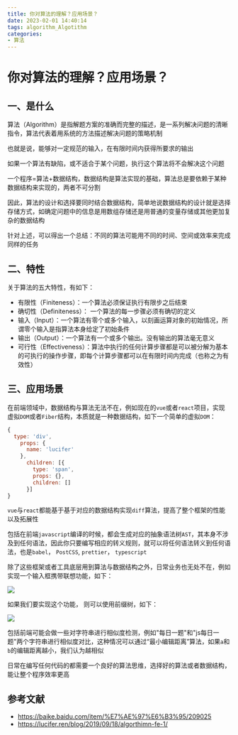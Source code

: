 ```yaml
---
title: 你对算法的理解？应用场景？
date: 2023-02-01 14:40:14
tags: algorithm_Algotithm
categories: 
- 算法
---
```


# 你对算法的理解？应用场景？



## 一、是什么

算法（Algorithm）是指解题方案的准确而完整的描述，是一系列解决问题的清晰指令，算法代表着用系统的方法描述解决问题的策略机制

也就是说，能够对一定规范的输入，在有限时间内获得所要求的输出

如果一个算法有缺陷，或不适合于某个问题，执行这个算法将不会解决这个问题

一个程序=算法+数据结构，数据结构是算法实现的基础，算法总是要依赖于某种数据结构来实现的，两者不可分割

因此，算法的设计和选择要同时结合数据结构，简单地说数据结构的设计就是选择存储方式，如确定问题中的信息是用数组存储还是用普通的变量存储或其他更加复杂的数据结构

针对上述，可以得出一个总结：不同的算法可能用不同的时间、空间或效率来完成同样的任务

## 二、特性

关于算法的五大特性，有如下：

- 有限性（Finiteness）：一个算法必须保证执行有限步之后结束
- 确切性（Definiteness）： 一个算法的每一步骤必须有确切的定义
- 输入（Input）：一个算法有零个或多个输入，以刻画运算对象的初始情况，所谓零个输入是指算法本身给定了初始条件
- 输出（Output）：一个算法有一个或多个输出。没有输出的算法毫无意义
- 可行性（Effectiveness）：算法中执行的任何计算步骤都是可以被分解为基本的可执行的操作步骤，即每个计算步骤都可以在有限时间内完成（也称之为有效性）


## 三、应用场景

在前端领域中，数据结构与算法无法不在，例如现在的`vue`或者`react`项目，实现虚拟`DOM`或者`Fiber`结构，本质就是一种数据结构，如下一个简单的虚拟`DOM`：

```js
{
  type: 'div',
    props: {
      name: 'lucifer'
    },
      children: [{
        type: 'span',
        props: {},
        children: []
      }]
}
```

`vue`与`react`都能基于基于对应的数据结构实现`diff`算法，提高了整个框架的性能以及拓展性

包括在前端`javascript`编译的时候，都会生成对应的抽象语法树`AST`，其本身不涉及到任何语法，因此你只要编写相应的转义规则，就可以将任何语法转义到任何语法，也是`babel`， `PostCSS`, `prettier`， `typescript` 

除了这些框架或者工具底层用到算法与数据结构之外，日常业务也无处不在，例如实现一个输入框携带联想功能，如下：

 ![](https://static.vue-js.com/682d16c0-1621-11ec-8e64-91fdec0f05a1.png)

如果我们要实现这个功能， 则可以使用前缀树，如下：

 ![](https://static.vue-js.com/55a1ed50-1621-11ec-8e64-91fdec0f05a1.png)

包括前端可能会做一些对字符串进行相似度检测，例如"每日一题"和"js每日一题"两个字符串进行相似度对比，这种情况可以通过“最小编辑距离”算法，如果`a`和`b`的编辑距离越小，我们认为越相似

日常在编写任何代码的都需要一个良好的算法思维，选择好的算法或者数据结构，能让整个程序效率更高


## 参考文献

- https://baike.baidu.com/item/%E7%AE%97%E6%B3%95/209025
- https://lucifer.ren/blog/2019/09/18/algorthimn-fe-1/